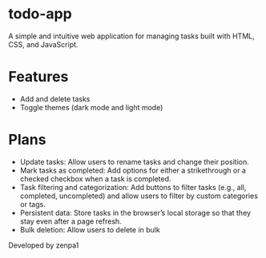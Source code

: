 # todo-app
A simple and intuitive web application for managing tasks built with HTML, CSS, and JavaScript.

# Features
- Add and delete tasks
- Toggle themes (dark mode and light mode)

# Plans
- Update tasks: Allow users to rename tasks and change their position.
- Mark tasks as completed: Add options for either a strikethrough or a checked checkbox when a task is completed.
- Task filtering and categorization: Add buttons to filter tasks (e.g., all, completed, uncompleted) and allow users to filter by custom categories or tags.
- Persistent data: Store tasks in the browser’s local storage so that they stay even after a page refresh.
- Bulk deletion: Allow users to delete in bulk

Developed by zenpa1
